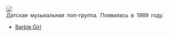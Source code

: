 ![](/songs/abc/Aqua/aqua.jpg)  
﻿Датская музыкальная поп-группа. Появилась в 1989 году.

* [Barbie Girl](/songs/abc/Aqua/Barbie%20Girl)